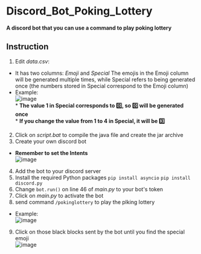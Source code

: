 # Discord_Bot_Poking_Lottery
**A discord bot that you can use a command to play poking lottery**

## Instruction
1. Edit *data.csv*:
 * It has two columns:
     *Emoji* and *Special*
      The emojis in the Emoji column will be generated multiple times, while Special refers to being generated once (the         numbers stored in Special correspond to the Emoji column)
 * Example:  
      ![image](https://github.com/hangjeff/Discord_Bot_Poking_Lottery/assets/163969474/d90186a8-3958-48f0-a384-ed0399561a0b)  
        * **The value 1 in Special corresponds to :zero:, so :zero: will be generated once**  
        * **If you change the value from 1 to 4 in Special, it will be :three:**
2. Click on *script.bat* to compile the java file and create the jar archive
3. Create your own discord bot
 * **Remember to set the Intents**  
     ![image](https://github.com/hangjeff/Discord_Bot_Poking_Lottery/assets/163969474/8a449f12-2fb8-4499-b4e9-fec219c18e85)
4.  Add the bot to your discord server
5. Install the required Python packages
   ``pip install asyncio``
   ``pip install discord.py``
6. Change ``bot.run()`` on line 46 of *main.py* to your bot's token
7. Click on *main.py* to activate the bot
8. send command ``/pokinglottery`` to play the plking lottery
 * Example:  
      ![image](https://github.com/hangjeff/Discord_Bot_Poking_Lottery/assets/163969474/821e1b67-2402-4328-b9d2-bf2a8a715b80)
9. Click on those black blocks sent by the bot until you find the special emoji  
 ![image](https://github.com/hangjeff/Discord_Bot_Poking_Lottery/assets/163969474/8b574b49-d139-44b3-b95b-438aea758081)

